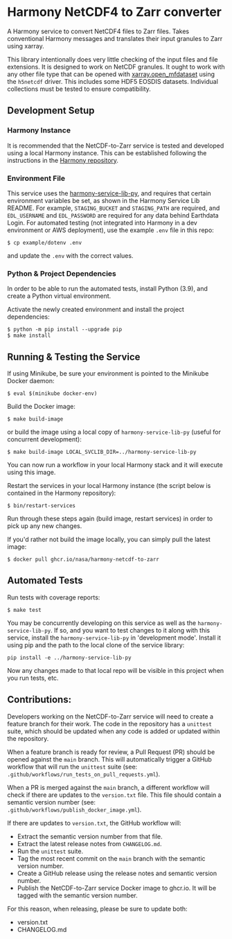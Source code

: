 # Harmony NetCDF4 to Zarr converter

A Harmony service to convert NetCDF4 files to Zarr files.  Takes conventional
Harmony messages and translates their input granules to Zarr using xarray.

This library intentionally does very little checking of the input files and
file extensions.  It is designed to work on NetCDF granules.  It ought to work
with any other file type that can be opened with
[xarray.open_mfdataset](http://xarray.pydata.org/en/stable/generated/xarray.open_mfdataset.html)
using the `h5netcdf` driver.  This includes some HDF5 EOSDIS datasets.
Individual collections must be tested to ensure compatibility.


## Development Setup

### Harmony Instance

It is recommended that the NetCDF-to-Zarr service is tested and developed using
a local Harmony instance. This can be established following the instructions in
the [Harmony repository](https://github.com/nasa/harmony).

### Environment File

This service uses the
[harmony-service-lib-py](https://github.com/nasa/harmony-service-lib-py),
and requires that certain environment variables be set, as shown in the Harmony
Service Lib README. For example, `STAGING_BUCKET` and `STAGING_PATH` are
required, and `EDL_USERNAME` and `EDL_PASSWORD` are required for any
data behind Earthdata Login. For automated testing (not integrated into Harmony in
a dev environment or AWS deployment), use the example `.env` file in this repo:

    $ cp example/dotenv .env

and update the `.env` with the correct values.

### Python & Project Dependencies

In order to be able to run the automated tests, install Python (3.9), and create a Python virtual environment.

Activate the newly created environment and install the project dependencies:

    $ python -m pip install --upgrade pip
    $ make install 

## Running & Testing the Service

If using Minikube, be sure your environment is pointed to the Minikube Docker daemon:

    $ eval $(minikube docker-env)

Build the Docker image:

    $ make build-image

or build the image using a local copy of `harmony-service-lib-py` (useful for concurrent development):

    $ make build-image LOCAL_SVCLIB_DIR=../harmony-service-lib-py

You can now run a workflow in your local Harmony stack and it will execute using this image.

Restart the services in your local Harmony instance (the script below is
contained in the Harmony repository):

	$ bin/restart-services

Run through these steps again (build image, restart services) in order to pick up any new changes.

If you'd rather not build the image locally, you can simply pull the latest image: 
    
    $ docker pull ghcr.io/nasa/harmony-netcdf-to-zarr

## Automated Tests

Run tests with coverage reports:

    $ make test

You may be concurrently developing on this service as well as the `harmony-service-lib-py`. If so, and you
want to test changes to it along with this service, install the `harmony-service-lib-py` in 'development mode'.
Install it using pip and the path to the local clone of the service library:

```
pip install -e ../harmony-service-lib-py
```

Now any changes made to that local repo will be visible in this project when you run tests, etc.

## Contributions:

Developers working on the NetCDF-to-Zarr service will need to create a feature
branch for their work. The code in the repository has a `unittest` suite, which
should be updated when any code is added or updated within the repository.

When a feature branch is ready for review, a Pull Request (PR) should be opened
against the `main` branch. This will automatically trigger a GitHub workflow
that will run the `unittest` suite (see:
`.github/workflows/run_tests_on_pull_requests.yml`).

When a PR is merged against the `main` branch, a different workflow will check
if there are updates to the `version.txt` file. This file should contain a
semantic version number (see: `.github/workflows/publish_docker_image.yml`).

If there are updates to `version.txt`, the GitHub workflow will:

* Extract the semantic version number from that file.
* Extract the latest release notes from `CHANGELOG.md`.
* Run the `unittest` suite.
* Tag the most recent commit on the `main` branch with the semantic version
  number.
* Create a GitHub release using the release notes and semantic version number.
* Publish the NetCDF-to-Zarr service Docker image to ghcr.io. It will be tagged
  with the semantic version number.

For this reason, when releasing, please be sure to update both:

* version.txt
* CHANGELOG.md
